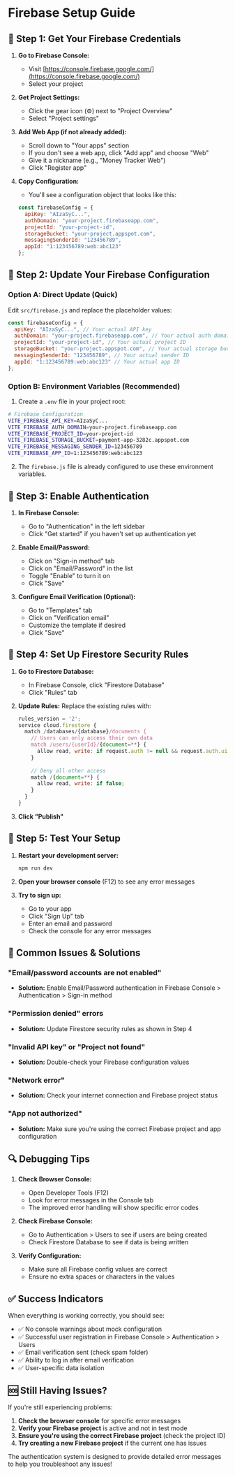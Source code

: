# Firebase Setup Guide

## 🔧 Step 1: Get Your Firebase Credentials

1. **Go to Firebase Console:**
   - Visit [https://console.firebase.google.com/](https://console.firebase.google.com/)
   - Select your project

2. **Get Project Settings:**
   - Click the gear icon (⚙️) next to "Project Overview"
   - Select "Project settings"

3. **Add Web App (if not already added):**
   - Scroll down to "Your apps" section
   - If you don't see a web app, click "Add app" and choose "Web"
   - Give it a nickname (e.g., "Money Tracker Web")
   - Click "Register app"

4. **Copy Configuration:**
   - You'll see a configuration object that looks like this:
   ```javascript
   const firebaseConfig = {
     apiKey: "AIzaSyC...",
     authDomain: "your-project.firebaseapp.com",
     projectId: "your-project-id",
     storageBucket: "your-project.appspot.com",
     messagingSenderId: "123456789",
     appId: "1:123456789:web:abc123"
   };
   ```

## 🔧 Step 2: Update Your Firebase Configuration

### Option A: Direct Update (Quick)
Edit `src/firebase.js` and replace the placeholder values:

```javascript
const firebaseConfig = {
  apiKey: "AIzaSyC...", // Your actual API key
  authDomain: "your-project.firebaseapp.com", // Your actual auth domain
  projectId: "your-project-id", // Your actual project ID
  storageBucket: "your-project.appspot.com", // Your actual storage bucket
  messagingSenderId: "123456789", // Your actual sender ID
  appId: "1:123456789:web:abc123" // Your actual app ID
};
```

### Option B: Environment Variables (Recommended)
1. Create a `.env` file in your project root:
```bash
# Firebase Configuration
VITE_FIREBASE_API_KEY=AIzaSyC...
VITE_FIREBASE_AUTH_DOMAIN=your-project.firebaseapp.com
VITE_FIREBASE_PROJECT_ID=your-project-id
VITE_FIREBASE_STORAGE_BUCKET=payment-app-3282c.appspot.com
VITE_FIREBASE_MESSAGING_SENDER_ID=123456789
VITE_FIREBASE_APP_ID=1:123456789:web:abc123
```

2. The `firebase.js` file is already configured to use these environment variables.

## 🔧 Step 3: Enable Authentication

1. **In Firebase Console:**
   - Go to "Authentication" in the left sidebar
   - Click "Get started" if you haven't set up authentication yet

2. **Enable Email/Password:**
   - Click on "Sign-in method" tab
   - Click on "Email/Password" in the list
   - Toggle "Enable" to turn it on
   - Click "Save"

3. **Configure Email Verification (Optional):**
   - Go to "Templates" tab
   - Click on "Verification email"
   - Customize the template if desired
   - Click "Save"

## 🔧 Step 4: Set Up Firestore Security Rules

1. **Go to Firestore Database:**
   - In Firebase Console, click "Firestore Database"
   - Click "Rules" tab

2. **Update Rules:**
   Replace the existing rules with:
   ```javascript
   rules_version = '2';
   service cloud.firestore {
     match /databases/{database}/documents {
       // Users can only access their own data
       match /users/{userId}/{document=**} {
         allow read, write: if request.auth != null && request.auth.uid == userId;
       }
       
       // Deny all other access
       match /{document=**} {
         allow read, write: if false;
       }
     }
   }
   ```

3. **Click "Publish"**

## 🔧 Step 5: Test Your Setup

1. **Restart your development server:**
   ```bash
   npm run dev
   ```

2. **Open your browser console** (F12) to see any error messages

3. **Try to sign up:**
   - Go to your app
   - Click "Sign Up" tab
   - Enter an email and password
   - Check the console for any error messages

## 🚨 Common Issues & Solutions

### "Email/password accounts are not enabled"
- **Solution:** Enable Email/Password authentication in Firebase Console > Authentication > Sign-in method

### "Permission denied" errors
- **Solution:** Update Firestore security rules as shown in Step 4

### "Invalid API key" or "Project not found"
- **Solution:** Double-check your Firebase configuration values

### "Network error"
- **Solution:** Check your internet connection and Firebase project status

### "App not authorized"
- **Solution:** Make sure you're using the correct Firebase project and app configuration

## 🔍 Debugging Tips

1. **Check Browser Console:**
   - Open Developer Tools (F12)
   - Look for error messages in the Console tab
   - The improved error handling will show specific error codes

2. **Check Firebase Console:**
   - Go to Authentication > Users to see if users are being created
   - Check Firestore Database to see if data is being written

3. **Verify Configuration:**
   - Make sure all Firebase config values are correct
   - Ensure no extra spaces or characters in the values

## ✅ Success Indicators

When everything is working correctly, you should see:
- ✅ No console warnings about mock configuration
- ✅ Successful user registration in Firebase Console > Authentication > Users
- ✅ Email verification sent (check spam folder)
- ✅ Ability to log in after email verification
- ✅ User-specific data isolation

## 🆘 Still Having Issues?

If you're still experiencing problems:

1. **Check the browser console** for specific error messages
2. **Verify your Firebase project** is active and not in test mode
3. **Ensure you're using the correct Firebase project** (check the project ID)
4. **Try creating a new Firebase project** if the current one has issues

The authentication system is designed to provide detailed error messages to help you troubleshoot any issues! 
